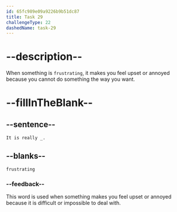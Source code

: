 ```yaml
---
id: 65fc989e09a9226b9b51dc87
title: Task 29
challengeType: 22
dashedName: task-29
---
```


<!--
AUDIO REFERENCE:
Brian: It is really frustrating.
-->

# --description--

When something is `frustrating`, it makes you feel upset or annoyed because you cannot do something the way you want. 

# --fillInTheBlank--

## --sentence--

`It is really _.`

## --blanks--

`frustrating`

### --feedback--

This word is used when something makes you feel upset or annoyed because it is difficult or impossible to deal with.

